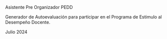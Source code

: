 Asistente Pre Organizador PEDD

Generador de Autoevaluación para participar en el Programa de Estimulo al Desempeño Docente. 

Julio 2024
